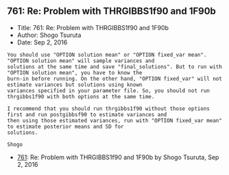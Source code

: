 ## 761: Re: Problem with THRGIBBS1f90 and 1F90b

- Title: 761: Re: Problem with THRGIBBS1f90 and 1F90b
- Author: Shogo Tsuruta
- Date: Sep 2, 2016
```
You should use "OPTION solution mean" or "OPTION fixed_var mean". "OPTION solution mean" will sample variances and
solutions at the same time and save "final_solutions". But to run with "OPTION solution mean", you have to know the
burn-in before running. On the other hand, "OPTION fixed_var" will not estimate variances but solutions using known
variances specified in your parameter file. So, you should not run thrgibbs1f90 with both options at the same time.

I recommend that you should run thrgibbs1f90 without those options first and run postgibbsf90 to estimate variances and
then using those estimated variances, run with "OPTION fixed_var mean" to estimate posterior means and SD for
solutions.

Shogo
```

- [761](0761.md): Re: Problem with THRGIBBS1f90 and 1F90b by Shogo Tsuruta, Sep 2, 2016
